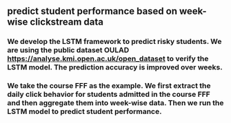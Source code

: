 ## predict student performance based on week-wise clickstream data
### We develop the LSTM framework to predict risky students. We are using the public dataset OULAD https://analyse.kmi.open.ac.uk/open_dataset to verify the LSTM model. The prediction accuracy is improved over weeks.

### We take the course FFF as the example. We first extract the daily click behavior for students admitted in the course FFF and then aggregate them into week-wise data. Then we run the LSTM model to predict student performance.
